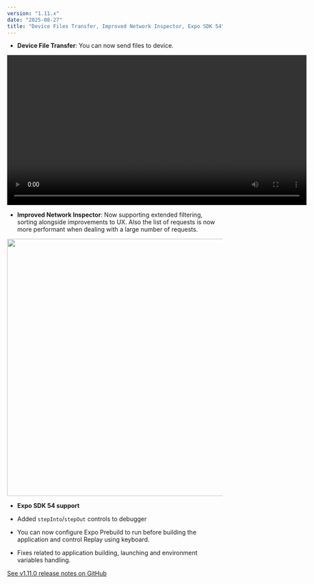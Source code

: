 ```yaml
---
version: "1.11.x"
date: "2025-08-27"
title: "Device Files Transfer, Improved Network Inspector, Expo SDK 54"
---
```


- **Device File Transfer**: You can now send files to device.

<video autoPlay loop width="700" controls className="shadow-image changelog-item">
  <source src="/video/ide_send_files.mp4" type="video/mp4" />
</video>

- **Improved Network Inspector**: Now supporting extended filtering, sorting alongside improvements to UX. Also the list of requests is now more performant when dealing with a large number of requests.

<img
  width="600"
  src="/img/docs/ide_network_inspector_filter.png"
  className="shadow-image changelog-item"
/>

- **Expo SDK 54 support**

- Added `stepInto`/`stepOut` controls to debugger

- You can now configure Expo Prebuild to run before building the application and control Replay using keyboard.

- Fixes related to application building, launching and environment variables handling.

<a href="https://github.com/software-mansion/radon-ide/releases/tag/v1.11.0" target="_blank">See v1.11.0 release notes on GitHub</a>
